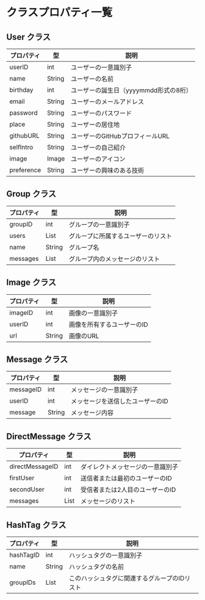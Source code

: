 # クラスプロパティ一覧

## User クラス

| プロパティ     | 型         | 説明                     |
|---------------|------------|--------------------------|
| userID        | int        | ユーザーの一意識別子      |
| name          | String     | ユーザーの名前           |
| birthday      | int        | ユーザーの誕生日（yyyymmdd形式の8桁） |
| email         | String     | ユーザーのメールアドレス   |
| password      | String     | ユーザーのパスワード      |
| place         | String     | ユーザーの居住地          |
| githubURL     | String     | ユーザーのGitHubプロフィールURL |
| selfIntro     | String     | ユーザーの自己紹介        |
| image         |Image       | ユーザーのアイコン        |
| preference    | String     | ユーザーの興味のある技術   |

## Group クラス

| プロパティ     | 型               | 説明                     |
|---------------|------------------|--------------------------|
| groupID       | int              | グループの一意識別子      |
| users         | List<User>       | グループに所属するユーザーのリスト |
| name          | String           | グループ名               |
| messages      | List<Message>    | グループ内のメッセージのリスト |

## Image クラス

| プロパティ     | 型               | 説明                     |
|---------------|------------------|--------------------------|
| imageID       | int              | 画像の一意識別子         |
| userID        | int              | 画像を所有するユーザーのID |
| url           | String           | 画像のURL                |

## Message クラス

| プロパティ     | 型               | 説明                     |
|---------------|------------------|--------------------------|
| messageID     | int              | メッセージの一意識別子    |
| userID        | int              | メッセージを送信したユーザーのID |
| message       | String           | メッセージ内容           |

## DirectMessage クラス

| プロパティ         | 型               | 説明                     |
|--------------------|------------------|--------------------------|
| directMessageID    | int              | ダイレクトメッセージの一意識別子 |
| firstUser          | int              | 送信者または最初のユーザーのID   |
| secondUser         | int              | 受信者または2人目のユーザーのID  |
| messages           | List<Message>    | メッセージのリスト        |

## HashTag クラス

| プロパティ     | 型               | 説明                     |
|---------------|------------------|--------------------------|
| hashTagID     | int              | ハッシュタグの一意識別子   |
| name          | String           | ハッシュタグの名前        |
| groupIDs      | List<int>        | このハッシュタグに関連するグループのIDリスト |
